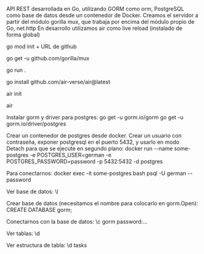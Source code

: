 
API REST desarrollada en Go, utilizando GORM como orm, PostgreSQL como base de datos desde un contenedor de Docker. 
Creamos el servidor a partir del módulo gorilla mux, que trabaja por encima del módulo propio de Go, net.http 
En desarrollo utilizamos air como live reload (instalado de forma global)

go mod init + URL de github

go get -u github.com/gorilla/mux

go run .

go install github.com/air-verse/air@latest

air init

air

Instalar gorm y driver para postgres:
go get -u gorm.io/gorm
go get -u gorm.io/driver/postgres

Crear un contenedor de postgres desde docker. 
Crear un usuario con contraseña, exponer postgresql en el puerto 5432, y usarlo en modo Detach 
para que se ejecute en segundo plano:
docker run --name some-postgres -e POSTGRES_USER=german -e POSTGRES_PASSWORD=password -p 5432:5432 -d postgres

Para conectarnos:
docker exec -it some-postgres bash
psql -U german --password

Ver base de datos:
\l

Crear base de datos (necesitamos el nombre para colocarlo en gorm.Open):
CREATE DATABASE gorm;

Conectarnos con la base de datos:
\c gorm
password:...

Ver tablas:
\d

Ver estructura de tabla:
\d tasks




